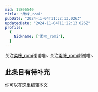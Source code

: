```yaml
---
mid: 17806540
title: "柔咪_romi"
pubDate: "2024-11-04T11:22:13.026Z"
updatedDate: "2024-11-04T11:22:13.026Z"
profile:
  {
    Nickname: ["柔咪_romi"],
  }
---
```


关注[柔咪_romi](https://space.bilibili.com/17806540)谢谢喵~ 关注[柔咪_romi](https://space.bilibili.com/17806540)谢谢喵~

## 此条目有待补充
你可以在[这里](https://github.com/Yuhanawa/VTuber.ICU-Content/edit/master/v/柔咪_romi/index.md)编辑本文

